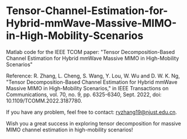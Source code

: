 # Tensor-Channel-Estimation-for-Hybrid-mmWave-Massive-MIMO-in-High-Mobility-Scenarios
Matlab code for the IEEE TCOM paper: "Tensor Decomposition-Based Channel Estimation for Hybrid mmWave Massive MIMO in High-Mobility Scenarios"

Reference: R. Zhang, L. Cheng, S. Wang, Y. Lou, W. Wu and D. W. K. Ng, "Tensor Decomposition-Based Channel Estimation for Hybrid mmWave Massive MIMO in High-Mobility Scenarios," in IEEE Transactions on Communications, vol. 70, no. 9, pp. 6325-6340, Sept. 2022, doi: 10.1109/TCOMM.2022.3187780. 

If you have any problem, feel free to contact: ryzhang19@njust.edu.cn.

Wish you a great success in exploring tensor decomposition for massive MIMO channel estimation in high-mobility scenarios!
